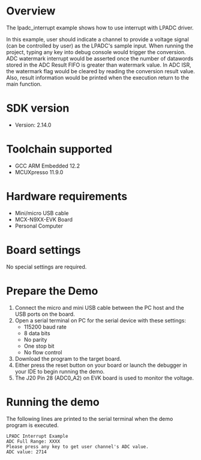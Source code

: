 Overview
========

The lpadc_interrupt example shows how to use interrupt with LPADC driver.

In this example, user should indicate a channel to provide a voltage signal (can be controlled by user) as the LPADC's
sample input. When running the project, typing any key into debug console would trigger the conversion. ADC watermark 
interrupt would be asserted once the number of datawords stored in the ADC Result FIFO is greater than watermark value.
In ADC ISR, the watermark flag would be cleared by reading the conversion result value. Also, result information would
be printed when the execution return to the main function.


SDK version
===========
- Version: 2.14.0

Toolchain supported
===================
- GCC ARM Embedded  12.2
- MCUXpresso  11.9.0

Hardware requirements
=====================
- Mini/micro USB cable
- MCX-N9XX-EVK Board
- Personal Computer

Board settings
==============
No special settings are required.

Prepare the Demo
================
1. Connect the micro and mini USB cable between the PC host and the USB ports on the board.
2. Open a serial terminal on PC for the serial device with these settings:
    - 115200 baud rate
    - 8 data bits
    - No parity
    - One stop bit
    - No flow control
3. Download the program to the target board.
4. Either press the reset button on your board or launch the debugger in your IDE to begin running
   the demo.
5. The J20 Pin 28 (ADC0_A2) on EVK board is used to monitor the voltage.

Running the demo
================
The following lines are printed to the serial terminal when the demo program is executed.
~~~~~~~~~~~~~~~~~~~~~~~~~~~~~~~~~~~~~~~~~~~~~~~~~~~~~
LPADC Interrupt Example
ADC Full Range: XXXX
Please press any key to get user channel's ADC value.
ADC value: 2714
~~~~~~~~~~~~~~~~~~~~~~~~~~~~~~~~~~~~~~~~~~~~~~~~~~~~~

